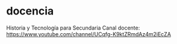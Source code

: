 # docencia
Historia y Tecnología para Secundaria
Canal docente: https://www.youtube.com/channel/UCqfg-K9ktZRmdAz4m2iEcZA

